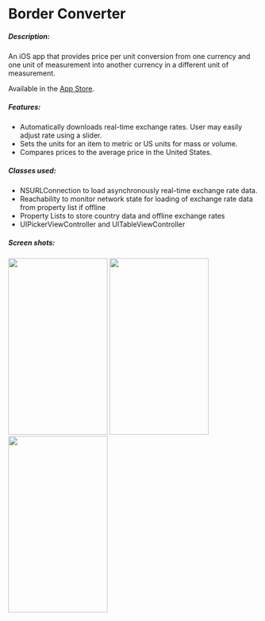 Border Converter
===============

##### Description:
An iOS app that provides price per unit conversion from one currency and one unit of measurement into another currency in a different unit of measurement.

Available in the <a href="https://itunes.apple.com/us/app/border-converter/id893235832?mt=8">App Store</a>.

##### Features: 
* Automatically downloads real-time exchange rates. User may easily adjust rate using a slider. 
* Sets the units for an item to metric or US units for mass or volume. 
* Compares prices to the average price in the United States.

##### Classes used: 
- NSURLConnection to load asynchronously real-time exchange rate data.
- Reachability to monitor network state for loading of exchange rate data from property list if offline
- Property Lists to store country data and offline exchange rates
- UIPickerViewController and UITableViewController

##### Screen shots:

<img src="http://www.charlesgrier.com/screen_shots/IMG_3264.png" width="200" height="355">  <img src="http://www.charlesgrier.com/screen_shots/IMG_3265.png" width="200" height="355"> <img src="http://www.charlesgrier.com/screen_shots/IMG_3268.png" width="200" height="355">




